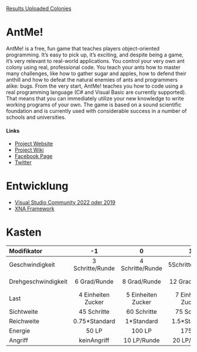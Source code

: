 

[Results Uploaded Colonies](https://github.com/patrick-h-schwarz/antme/wiki/Result)

# AntMe!

AntMe! is a free, fun game that teaches players object-oriented programming. It’s easy to pick up, it’s exciting, and despite being a game, it’s very relevant to real-world applications. You control your very own ant colony using real, professional code. You teach your ants how to master many challenges, like how to gather sugar and apples, how to defend their anthill and how to defeat the natural enemies of ants and programmers alike: bugs. From the very start, AntMe! teaches you how to code using a real programming language (C# and Visual Basic are currently supported). That means that you can immediately utilize your new knowledge to write working programs of your own. The game is based on a sound scientific foundation and is currently used with considerable success in a number of schools and universities.

#### Links
* [Project Website](http://www.antme.net/en/)
* [Project Wiki](http://wiki.antme.net/en)
* [Facebook Page](https://www.facebook.com/antme2/)
* [Twitter](http://www.twitter.com/bobstriker)

# Entwicklung
- [Visual Studio Community 2022 oder 2019](https://visualstudio.microsoft.com/de/vs/)
- [XNA Framework](https://www.microsoft.com/en-us/download/details.aspx?id=20914) 

# Kasten

| Modifikator | -1 | 0 | 1 | 2 | 
| :--- | :---: | :---: | :---: | :---: |
| Geschwindigkeit| 3 Schritte/Runde | 4 Schritte/Runde | 5Schritte/Runde |6 Schritte/Runde| 
| Drehgeschwindigkeit| 6 Grad/Runde| 8 Grad/Runde | 12 Grad/Runde | 16 Grad/Runde |
| Last | 4 Einheiten Zucker| 5 Einheiten Zucker | 7 Einheiten Zucker | 10 Einheiten Zucker| 
| Sichtweite | 45 Schritte | 60 Schritte | 75 Schritte | 90 Schritte |
| Reichweite | 0.75*Standard | 1*Standard | 1.5*Standard | 2*Standard |
| Energie | 50 LP | 100 LP | 175 LP | 250 LP |
| Angriff | keinAngriff | 10 LP/Runde | 20 LP/Runde | 30 LP/Runde |
